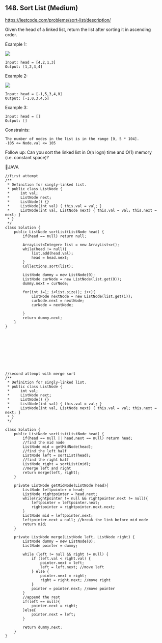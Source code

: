 ## 148. Sort List (Medium)
https://leetcode.com/problems/sort-list/description/

Given the head of a linked list, return the list after sorting it in ascending order.

 

Example 1:

![](https://assets.leetcode.com/uploads/2020/09/14/sort_list_1.jpg)

    Input: head = [4,2,1,3]
    Output: [1,2,3,4]
Example 2:

![](https://assets.leetcode.com/uploads/2020/09/14/sort_list_2.jpg)

    Input: head = [-1,5,3,4,0]
    Output: [-1,0,3,4,5]
Example 3:

    Input: head = []
    Output: []
     

Constraints:
    
    The number of nodes in the list is in the range [0, 5 * 104].
    -105 <= Node.val <= 105
 

Follow up: Can you sort the linked list in O(n logn) time and O(1) memory (i.e. constant space)?



🏮JAVA

    //first attempt
    /**
     * Definition for singly-linked list.
     * public class ListNode {
     *     int val;
     *     ListNode next;
     *     ListNode() {}
     *     ListNode(int val) { this.val = val; }
     *     ListNode(int val, ListNode next) { this.val = val; this.next = next; }
     * }
     */
    class Solution {
        public ListNode sortList(ListNode head) {
            if(head == null) return null;
    
            ArrayList<Integer> list = new ArrayList<>();
            while(head != null){
                list.add(head.val);
                head = head.next;
            }
            Collections.sort(list);
    
            ListNode dummy = new ListNode(0);
            ListNode curNode = new ListNode(list.get(0));
            dummy.next = curNode;
    
            for(int i=1; i<list.size(); i++){
                ListNode nextNode = new ListNode(list.get(i));
                curNode.next = nextNode;
                curNode = nextNode;
    
            }
            return dummy.next;
        }
    }










    //second attempt with merge sort
    /**
     * Definition for singly-linked list.
     * public class ListNode {
     *     int val;
     *     ListNode next;
     *     ListNode() {}
     *     ListNode(int val) { this.val = val; }
     *     ListNode(int val, ListNode next) { this.val = val; this.next = next; }
     * }
     */
    
    class Solution {
        public ListNode sortList(ListNode head) {
            if(head == null || head.next == null) return head;
            //find the mid node
            ListNode mid = getMidNode(head);
            //find the left half
            ListNode left = sortList(head);
            //find the right half
            ListNode right = sortList(mid);
            //merge left and right
            return merge(left, right);
        }
    
        private ListNode getMidNode(ListNode head){
            ListNode leftpointer = head;
            ListNode rightpointer = head.next;
            while(rightpointer != null && rightpointer.next != null){
                leftpointer = leftpointer.next;
                rightpointer = rightpointer.next.next;
            }
            ListNode mid = leftpointer.next;
            leftpointer.next = null; //break the link before mid node
            return mid;
        }
    
        private ListNode merge(ListNode left, ListNode right) {
            ListNode dummy = new ListNode(0);
            ListNode pointer = dummy;
            
            while (left != null && right != null) {
                if (left.val < right.val) {
                    pointer.next = left;
                    left = left.next; //move left
                } else {
                    pointer.next = right;
                    right = right.next; //move right
                }
                pointer = pointer.next; //move pointer
            }
            //append the rest
            if(left == null){
                pointer.next = right;
            }else{
                pointer.next = left;
            }
            
            return dummy.next;
        }
    }
